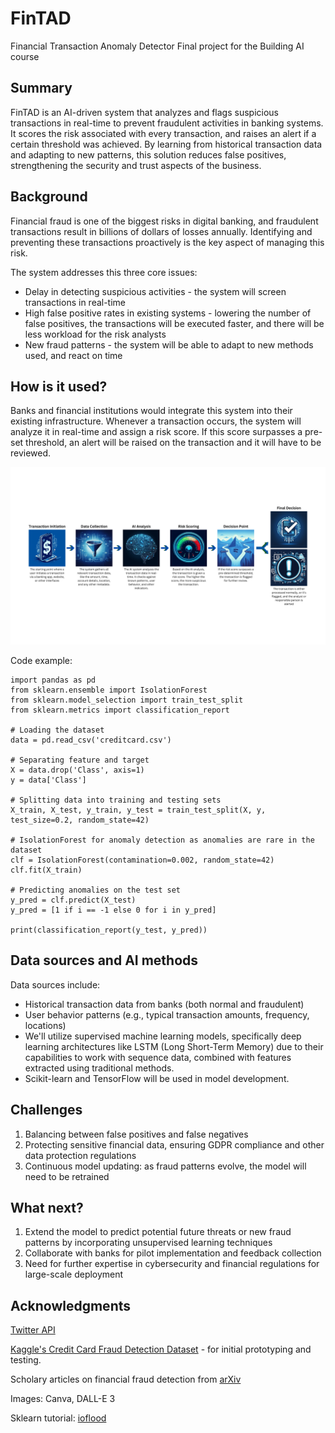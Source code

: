 # FinTAD
Financial Transaction Anomaly Detector
Final project for the Building AI course

## Summary
FinTAD is an AI-driven system that analyzes and flags suspicious transactions in real-time to prevent fraudulent activities in banking systems. It scores the risk associated with every transaction, and raises an alert if a certain threshold was achieved. By learning from historical transaction data and adapting to new patterns, this solution reduces false positives, strengthening the security and trust aspects of the business.

## Background
Financial fraud is one of the biggest risks in digital banking, and fraudulent transactions result in billions of dollars of losses annually. Identifying and preventing these transactions proactively is the key aspect of managing this risk.

The system addresses this three core issues:
* Delay in detecting suspicious activities - the system will screen transactions in real-time
* High false positive rates in existing systems - lowering the number of false positives, the transactions will be executed faster, and there will be less workload for the risk analysts
* New fraud patterns - the system will be able to adapt to new methods used, and react on time

## How is it used?
Banks and financial institutions would integrate this system into their existing infrastructure. Whenever a transaction occurs, the system will analyze it in real-time and assign a risk score. If this score surpasses a pre-set threshold, an alert will be raised on the transaction and it will have to be reviewed.

![Transaction Analysis Flow](transaction-flow.png)

Code example:
```
import pandas as pd
from sklearn.ensemble import IsolationForest
from sklearn.model_selection import train_test_split
from sklearn.metrics import classification_report

# Loading the dataset
data = pd.read_csv('creditcard.csv')

# Separating feature and target
X = data.drop('Class', axis=1)
y = data['Class']

# Splitting data into training and testing sets
X_train, X_test, y_train, y_test = train_test_split(X, y, test_size=0.2, random_state=42)

# IsolationForest for anomaly detection as anomalies are rare in the dataset
clf = IsolationForest(contamination=0.002, random_state=42)
clf.fit(X_train)

# Predicting anomalies on the test set
y_pred = clf.predict(X_test)
y_pred = [1 if i == -1 else 0 for i in y_pred]

print(classification_report(y_test, y_pred))
```


## Data sources and AI methods
Data sources include:

* Historical transaction data from banks (both normal and fraudulent)
* User behavior patterns (e.g., typical transaction amounts, frequency, locations)
* We'll utilize supervised machine learning models, specifically deep learning architectures like LSTM (Long Short-Term Memory) due to their capabilities to work with sequence data, combined with features extracted using traditional methods.
* Scikit-learn and TensorFlow will be used in model development.

## Challenges
1. Balancing between false positives and false negatives
2. Protecting sensitive financial data, ensuring GDPR compliance and other data protection regulations
3. Continuous model updating: as fraud patterns evolve, the model will need to be retrained

## What next?
1. Extend the model to predict potential future threats or new fraud patterns by incorporating unsupervised learning techniques
2. Collaborate with banks for pilot implementation and feedback collection
3. Need for further expertise in cybersecurity and financial regulations for large-scale deployment

## Acknowledgments
[Twitter API](https://developer.twitter.com/en/docs)

[Kaggle's Credit Card Fraud Detection Dataset](https://www.kaggle.com/datasets/mlg-ulb/creditcardfraud/data) - for initial prototyping and testing.

Scholary articles on financial fraud detection from [arXiv](https://arxiv.org/)

Images: Canva, DALL-E 3

Sklearn tutorial: [ioflood](https://ioflood.com/blog/train-test-split-sklearn/)
